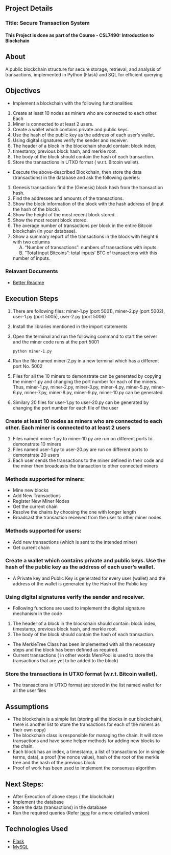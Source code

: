 ## Project Details

### Title: Secure Transaction System

#### This Project is done as part of the Course - CSL7490: Introduction to Blockchain

## About

A public blockchain structure for secure storage, retrieval, and analysis of transactions, implemented in Python (Flask) and SQL for efficient querying

## Objectives 

- Implement a blockchain with the following functionalities:

1. Create at least 10 nodes as miners who are connected to each other. Each
2. Miner is connected to at least 2 users. 
3. Create a wallet which contains private and public keys. 
4. Use the hash of the public key as the address of each user’s wallet. 
5. Using digital signatures verify the sender and receiver. 
6. The header of a block in the blockchain should contain: block index,
7. timestamp, previous block hash, and merkle root. 
8. The body of the block should contain the hash of each transaction. 
9. Store the transactions in UTXO format ( w.r.t. Bitcoin wallet). 

- Execute the above-described Blockchain, then store the data (transactions) in the database and ask the following queries:

1. Genesis transaction: find the (Genesis) block hash from the transaction hash. 
2. Find the addresses and amounts of the transactions.
3. Show the block information of the block with the hash address of (input the hash of the block).
4. Show the height of the most recent block stored. 
5. Show the most recent block stored. 
6. The average number of transactions per block in the entire Bitcoin blockchain (in your database). 
7. Show a summary report of the transactions in the block with height 6 with two columns <br/>
&nbsp;&nbsp;&nbsp;&nbsp; A. “Number of transactions”: numbers of transactions with inputs. <br/>
&nbsp;&nbsp;&nbsp;&nbsp; B. “Total input Bitcoins”: total inputs’ BTC of transactions with this number of inputs.


### Relavant Documents 

* [Better Readme](https://docs.google.com/document/d/1YpEpInGWa_vDUxZNX3z81Kc8JNtiLQf5JAOQml1_ifM/edit?usp=sharing)


## Execution Steps

1. There are following files: miner-1.py (port 5001), miner-2.py (port 5002), user-1.py (port 5005), user-2.py (port 5006)
2. Install the libraries mentioned in the import statements
3. Open the terminal and run the following command to start the server and the miner code runs at the port 5001
	
	``` python miner-1.py ```

4. Run the file named miner-2.py in a new terminal which has a different port No. 5002
5. Files for all the 10 miners to demonstrate can be generated by copying the miner-1.py and changing the port number for each of the miners. Thus, miner-1.py, miner-2.py, miner-3.py, miner-4.py, miner-5.py, miner-6.py, miner-7.py, miner-8.py, miner-9.py, miner-10.py can be generated.
6. Similary 20 files for user-1.py to user-20.py can be generated by changing the port number for each file of the user

### Create at least 10 nodes as miners who are connected to each other.  Each miner is connected to at least 2 users

1. Files named miner-1.py to miner-10.py are run on different ports to demonstrate 10 miners
2. Files named user-1.py to user-20.py are run on different ports to demonstrate 20 users
3. Each user sends the transactions to the miner defined in their code and the miner then broadcasts the transaction to other connected miners

### Methods supported for miners: 

- Mine new blocks
- Add New Transactions
- Register New Miner Nodes
- Get the current chain
- Resolve the chains by choosing the one with longer length
- Broadcast the transaction received from the user to other miner nodes

### Methods supported for users: 

- Add new transactions (which is sent to the intended miner)
- Get current chain

### Create a wallet which contains private and public keys. Use the hash of the public key as the address of each user’s wallet.

- A Private key and Public Key is generated for every user (wallet) and the address of the wallet is generated by the Hash of the Public key

### Using digital signatures verify the sender and receiver.

- Following functions are used to implement the digital signature mechanism in the code

1. The header of a block in the blockchain should contain: block index,
timestamp, previous block hash, and merkle root. 
2. The body of the block should contain the hash of each transaction. 

- The MerkleTree Class has been implemented with all the necessary steps and the block has been defined as required.
- Current transactions ( in other words MemPool is used to store the transactions that are yet to be added to the block)

### Store the transactions in UTXO format (w.r.t. Bitcoin wallet). 

- The transactions in UTXO format are stored in the list named wallet for all the user files


## Assumptions

- The blockchain is a simple list (storing all the blocks in our blockchain), there is another list to store the transactions for each of the miners as their own copy)
- The blockchain class is responsible for managing the chain. It will store transactions and have some helper methods for adding new blocks to the chain.
- Each block has an index, a timestamp, a list of transactions (or in simple terms, data), a proof (the nonce value), hash of the root of the merkle tree and the hash of the previous block
- Proof of work has been used to implement the consensus algorithm


## Next Steps:

- After Execution of above steps ( the blockchain) 
- Implement the database
- Store the data (transactions) in the database 
- Run the required queries (Refer [here](https://docs.google.com/document/d/1YpEpInGWa_vDUxZNX3z81Kc8JNtiLQf5JAOQml1_ifM/edit?usp=sharing) for a more detailed version)


## Technologies Used

* [Flask](https://flask.palletsprojects.com/en/2.3.x/)
* [MySQL](https://www.mysql.com/)
